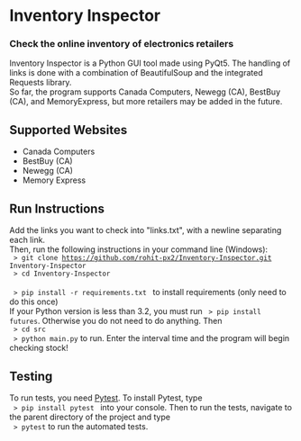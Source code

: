 # Inventory Inspector
### Check the online inventory of electronics retailers
Inventory Inspector is a Python GUI tool made using PyQt5. The handling of links is done with a combination of BeautifulSoup and the integrated Requests library. <br>
So far, the program supports Canada Computers, Newegg (CA), BestBuy (CA), and MemoryExpress, but more retailers may be added in the future.

## Supported Websites
<ul>
	<li>Canada Computers</li>
	<li>BestBuy (CA)</li>
	<li>Newegg (CA)</li>
	<li>Memory Express</li>
</ul>

## Run Instructions
Add the links you want to check into "links.txt", with a newline separating each link. <br />
Then, run the following instructions in your command line (Windows): <br />
<code> > git clone https://github.com/rohit-px2/Inventory-Inspector.git Inventory-Inspector </code> <br />
<code> > cd Inventory-Inspector </code> <br />
<code> > pip install -r requirements.txt </code> to install requirements (only need to do this once) <br />
If your Python version is less than 3.2, you must run <code> > pip install futures</code>. Otherwise you do
not need to do anything. Then <br />
<code> > cd src </code> <br />
<code> > python main.py</code> to run. Enter the interval time and the program will begin checking stock!

## Testing
To run tests, you need [Pytest](https://pypi.org/project/pytest/). To install Pytest, type <br />
<code> > pip install pytest </code>  into your console. Then to run the tests, navigate to the parent directory
of the project and type <br>
<code> > pytest</code>  to run the automated tests.